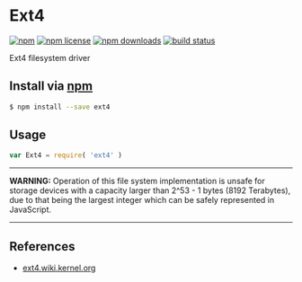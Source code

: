 # Ext4
[![npm](https://img.shields.io/npm/v/ext4.svg?style=flat-square)](https://npmjs.com/package/ext4)
[![npm license](https://img.shields.io/npm/l/ext4.svg?style=flat-square)](https://npmjs.com/package/ext4)
[![npm downloads](https://img.shields.io/npm/dm/ext4.svg?style=flat-square)](https://npmjs.com/package/ext4)
[![build status](https://img.shields.io/travis/jhermsmeier/node-ext4.svg?style=flat-square)](https://travis-ci.org/jhermsmeier/node-ext4)

Ext4 filesystem driver

## Install via [npm](https://npmjs.com)

```sh
$ npm install --save ext4
```

## Usage

```js
var Ext4 = require( 'ext4' )
```

---

**WARNING:** Operation of this file system implementation is unsafe for storage devices
with a capacity larger than 2^53 - 1 bytes (8192 Terabytes), due to that being the
largest integer which can be safely represented in JavaScript.

---

## References

- [ext4.wiki.kernel.org](https://ext4.wiki.kernel.org/index.php/Ext4_Disk_Layout)
